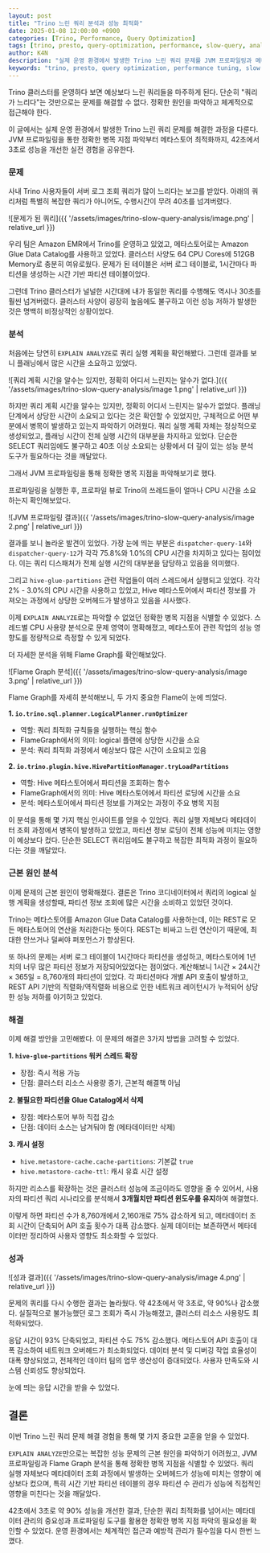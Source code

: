 ```yaml
---
layout: post
title: "Trino 느린 쿼리 분석과 성능 최적화"
date: 2025-01-08 12:00:00 +0900
categories: [Trino, Performance, Query Optimization]
tags: [trino, presto, query-optimization, performance, slow-query, analysis, troubleshooting, glue-catalog, metastore]
author: K4N
description: "실제 운영 환경에서 발생한 Trino 느린 쿼리 문제를 JVM 프로파일링과 메타스토어 최적화를 통해 해결한 과정을 상세히 다룹니다. 42초에서 3초로 단축한 실전 경험을 공유합니다."
keywords: "trino, presto, query optimization, performance tuning, slow query analysis, execution plan, query profiling, glue catalog, metastore optimization"
---
```


Trino 클러스터를 운영하다 보면 예상보다 느린 쿼리들을 마주하게 된다. 단순히 "쿼리가 느리다"는 것만으로는 문제를 해결할 수 없다. 정확한 원인을 파악하고 체계적으로 접근해야 한다.

<!-- more -->

이 글에서는 실제 운영 환경에서 발생한 Trino 느린 쿼리 문제를 해결한 과정을 다룬다. JVM 프로파일링을 통한 정확한 병목 지점 파악부터 메타스토어 최적화까지, 42초에서 3초로 성능을 개선한 실전 경험을 공유한다.

### 문제

사내 Trino 사용자들이 서버 로그 조회 쿼리가 많이 느리다는 보고를 받았다. 아래의 쿼리처럼 특별히 복잡한 쿼리가 아니어도, 수행시간이 무려 40초를 넘겨버렸다.

![문제가 된 쿼리]({{ '/assets/images/trino-slow-query-analysis/image.png' | relative_url }})

우리 팀은 Amazon EMR에서 Trino를 운영하고 있었고, 메타스토어로는 Amazon Glue Data Catalog를 사용하고 있었다. 클러스터 사양도 64 CPU Cores에 512GB Memory로 충분히 여유로웠다. 문제가 된 테이블은 서버 로그 테이블로, 1시간마다 파티션을 생성하는 시간 기반 파티션 테이블이었다.

그런데 Trino 클러스터가 널널한 시간대에 내가 동일한 쿼리를 수행해도 역시나 30초를 훨씬 넘겨버렸다. 클러스터 사양이 굉장히 높음에도 불구하고 이런 성능 저하가 발생한 것은 명백히 비정상적인 상황이었다.


### 분석

처음에는 당연히 `EXPLAIN ANALYZE`로 쿼리 실행 계획을 확인해봤다. 그런데 결과를 보니 플래닝에서 많은 시간을 소요하고 있었다.

![쿼리 계획 시간을 알수는 있지만, 정확히 어디서 느린지는 알수가 없다.]({{ '/assets/images/trino-slow-query-analysis/image 1.png' | relative_url }})

하지만 쿼리 계획 시간을 알수는 있지만, 정확히 어디서 느린지는 알수가 없었다. 플래닝 단계에서 상당한 시간이 소요되고 있다는 것은 확인할 수 있었지만, 구체적으로 어떤 부분에서 병목이 발생하고 있는지 파악하기 어려웠다. 쿼리 실행 계획 자체는 정상적으로 생성되었고, 플래닝 시간이 전체 실행 시간의 대부분을 차지하고 있었다. 단순한 SELECT 쿼리임에도 불구하고 40초 이상 소요되는 상황에서 더 깊이 있는 성능 분석 도구가 필요하다는 것을 깨달았다.

그래서 JVM 프로파일링을 통해 정확한 병목 지점을 파악해보기로 했다.

프로파일링을 실행한 후, 프로파일 뷰로 Trino의 쓰레드들이 얼마나 CPU 시간을 소요하는지 확인해보았다.

![JVM 프로파일링 결과]({{ '/assets/images/trino-slow-query-analysis/image 2.png' | relative_url }})

결과를 보니 놀라운 발견이 있었다. 가장 눈에 띄는 부분은 `dispatcher-query-14`와 `dispatcher-query-12`가 각각 75.8%와 1.0%의 CPU 시간을 차지하고 있다는 점이었다. 이는 쿼리 디스패처가 전체 실행 시간의 대부분을 담당하고 있음을 의미했다.

그리고 `hive-glue-partitions` 관련 작업들이 여러 스레드에서 실행되고 있었다. 각각 2% - 3.0%의 CPU 시간을 사용하고 있었고, Hive 메타스토어에서 파티션 정보를 가져오는 과정에서 상당한 오버헤드가 발생하고 있음을 시사했다.

이제 `EXPLAIN ANALYZE`로는 파악할 수 없었던 정확한 병목 지점을 식별할 수 있었다. 스레드별 CPU 사용량 분석으로 문제 영역이 명확해졌고, 메타스토어 관련 작업의 성능 영향도를 정량적으로 측정할 수 있게 되었다.

더 자세한 분석을 위해 Flame Graph를 확인해보았다.

![Flame Graph 분석]({{ '/assets/images/trino-slow-query-analysis/image 3.png' | relative_url }})

Flame Graph를 자세히 분석해보니, 두 가지 중요한 Flame이 눈에 띄었다.

**1. `io.trino.sql.planner.LogicalPlanner.runOptimizer`**
- 역할: 쿼리 최적화 규칙들을 실행하는 핵심 함수
- FlameGraph에서의 의미: logical 플랜에 상당한 시간을 소요
- 분석: 쿼리 최적화 과정에서 예상보다 많은 시간이 소요되고 있음

**2. `io.trino.plugin.hive.HivePartitionManager.tryLoadPartitions`**
- 역할: Hive 메타스토어에서 파티션을 조회하는 함수
- FlameGraph에서의 의미: Hive 메타스토어에서 파티션 로딩에 시간을 소요
- 분석: 메타스토어에서 파티션 정보를 가져오는 과정이 주요 병목 지점

이 분석을 통해 몇 가지 핵심 인사이트를 얻을 수 있었다. 쿼리 실행 자체보다 메타데이터 조회 과정에서 병목이 발생하고 있었고, 파티션 정보 로딩이 전체 성능에 미치는 영향이 예상보다 컸다. 단순한 SELECT 쿼리임에도 불구하고 복잡한 최적화 과정이 필요하다는 것을 깨달았다.

### 근본 원인 분석

이제 문제의 근본 원인이 명확해졌다. 결론은 Trino 코디네이터에서 쿼리의 logical 실행 계획을 생성할때, 파티션 정보 조회에 많은 시간을 소비하고 있었던 것이다.

Trino는 메타스토어를 Amazon Glue Data Catalog를 사용하는데, 이는 REST로 모든 메타스토어의 연산을 처리한다는 뜻이다. REST는 비싸고 느린 연산이기 때문에, 최대한 안쓰거나 덜써야 퍼포먼스가 향상된다.

또 하나의 문제는 서버 로그 테이블이 1시간마다 파티션을 생성하고, 메타스토어에 1년치의 너무 많은 파티션 정보가 저장되어있었다는 점이었다. 계산해보니 1시간 × 24시간 × 365일 = 8,760개의 파티션이 있었다. 각 파티션마다 개별 API 호출이 발생하고, REST API 기반의 직렬화/역직렬화 비용으로 인한 네트워크 레이턴시가 누적되어 상당한 성능 저하를 야기하고 있었다.

### 해결

이제 해결 방안을 고민해봤다. 이 문제의 해결은 3가지 방법을 고려할 수 있었다.

**1. `hive-glue-partitions` 워커 스레드 확장**
- 장점: 즉시 적용 가능
- 단점: 클러스터 리소스 사용량 증가, 근본적 해결책 아님

**2. 불필요한 파티션을 Glue Catalog에서 삭제**
- 장점: 메타스토어 부하 직접 감소
- 단점: 데이터 소스는 남겨둬야 함 (메타데이터만 삭제)

**3. 캐시 설정**
- `hive.metastore-cache.cache-partitions`: 기본값 `true`
- `hive.metastore-cache-ttl`: 캐시 유효 시간 설정

하지만 리소스를 확장하는 것은 클러스터 성능에 조금이라도 영향을 줄 수 있어서, 사용자의 파티션 쿼리 시나리오를 분석해서 **3개월치만 파티션 윈도우를 유지**하여 해결했다.

이렇게 하면 파티션 수가 8,760개에서 2,160개로 75% 감소하게 되고, 메타데이터 조회 시간이 단축되어 API 호출 횟수가 대폭 감소했다. 실제 데이터는 보존하면서 메타데이터만 정리하여 사용자 영향도 최소화할 수 있었다.

### 성과

![성과 결과]({{ '/assets/images/trino-slow-query-analysis/image 4.png' | relative_url }})

문제의 쿼리를 다시 수행한 결과는 놀라웠다. 약 42초에서 약 3초로, 약 90%나 감소했다. 실질적으로 불가능했던 로그 조회가 즉시 가능해졌고, 클러스터 리소스 사용량도 최적화되었다.

응답 시간이 93% 단축되었고, 파티션 수도 75% 감소했다. 메타스토어 API 호출이 대폭 감소하여 네트워크 오버헤드가 최소화되었다. 데이터 분석 및 디버깅 작업 효율성이 대폭 향상되었고, 전체적인 데이터 팀의 업무 생산성이 증대되었다. 사용자 만족도와 시스템 신뢰성도 향상되었다.

눈에 띄는 응답 시간을 받을 수 있었다.

## 결론

이번 Trino 느린 쿼리 문제 해결 경험을 통해 몇 가지 중요한 교훈을 얻을 수 있었다.

`EXPLAIN ANALYZE`만으로는 복잡한 성능 문제의 근본 원인을 파악하기 어려웠고, JVM 프로파일링과 Flame Graph 분석을 통해 정확한 병목 지점을 식별할 수 있었다. 쿼리 실행 자체보다 메타데이터 조회 과정에서 발생하는 오버헤드가 성능에 미치는 영향이 예상보다 컸으며, 특히 시간 기반 파티션 테이블의 경우 파티션 수 관리가 성능에 직접적인 영향을 미친다는 것을 깨달았다.

42초에서 3초로 약 90% 성능을 개선한 결과, 단순한 쿼리 최적화를 넘어서는 메타데이터 관리의 중요성과 프로파일링 도구를 활용한 정확한 병목 지점 파악의 필요성을 확인할 수 있었다. 운영 환경에서는 체계적인 접근과 예방적 관리가 필수임을 다시 한번 느꼈다.
